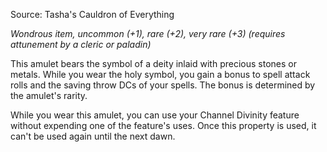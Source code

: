   
Source: Tasha's Cauldron of Everything

_Wondrous item, uncommon (+1), rare (+2), very rare (+3) (requires attunement by a cleric or paladin)_

This amulet bears the symbol of a deity inlaid with precious stones or metals. While you wear the holy symbol, you gain a bonus to spell attack rolls and the saving throw DCs of your spells. The bonus is determined by the amulet's rarity.

While you wear this amulet, you can use your Channel Divinity feature without expending one of the feature's uses. Once this property is used, it can't be used again until the next dawn.
